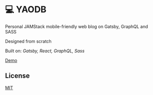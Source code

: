 # 💻 YAODB

Personal JAMStack mobile-friendly web blog on Gatsby, GraphQL and SASS

Designed from scratch

Built on: *Gatsby, React, GraphQL, Sass*

[Demo](https://www.simonbliznyuk.com)

## License

[MIT](https://github.com/sematgt/devblog/blob/master/LICENSE)
